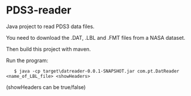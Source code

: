 # PDS3-reader
Java project to read PDS3 data files.

You need to download the .DAT, .LBL and .FMT files from a NASA dataset.

Then build this project with maven.

Run the program:

```
   $ java -cp target\datreader-0.0.1-SNAPSHOT.jar com.pt.DatReader <name_of_LBL_file> <showHeaders>
```

(showHeaders can be true/false)
